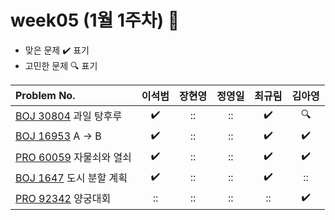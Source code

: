 
# week05 (1월 1주차) :pencil:

- 맞은 문제 :heavy_check_mark: 표기
- 고민한 문제 :mag: 표기


| Problem No.                                                                                  |       이석범       |       장현영       |       정영일       |       최규림       |       김아영       |
| :------------------------------------------------------------------------------------------- | :----------------: | :----------------: | :----------------: | :----------------: | :----------------: |
| [BOJ 30804](https://www.acmicpc.net/problem/30804) 과일 탕후루                     | :heavy_check_mark: | :: | :: | :heavy_check_mark: | :mag: |
| [BOJ 16953](https://www.acmicpc.net/problem/16953) A -> B                             | :heavy_check_mark: | :: | :: | :heavy_check_mark: | :heavy_check_mark: |
| [PRO 60059](https://school.programmers.co.kr/learn/courses/30/lessons/60059) 자물쇠와 열쇠 |       :heavy_check_mark:        |       ::        |       ::        |       :heavy_check_mark:        |       :heavy_check_mark:        |
| [BOJ 1647](https://www.acmicpc.net/problem/1647) 도시 분할 계획                                 |       :heavy_check_mark:        |  ::         | :: | :heavy_check_mark: |       ::        |
| [PRO 92342](https://school.programmers.co.kr/learn/courses/30/lessons/92342) 양궁대회     | :: | :: | :: | :: | :heavy_check_mark: |

